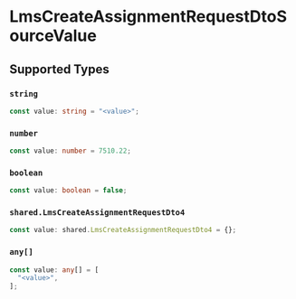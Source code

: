 # LmsCreateAssignmentRequestDtoSourceValue


## Supported Types

### `string`

```typescript
const value: string = "<value>";
```

### `number`

```typescript
const value: number = 7510.22;
```

### `boolean`

```typescript
const value: boolean = false;
```

### `shared.LmsCreateAssignmentRequestDto4`

```typescript
const value: shared.LmsCreateAssignmentRequestDto4 = {};
```

### `any[]`

```typescript
const value: any[] = [
  "<value>",
];
```

